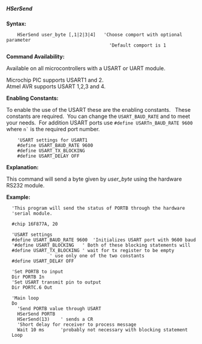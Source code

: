 <div class="section">

<div class="titlepage">

<div>

<div>

##### <span id="_hsersend"></span>HSerSend

</div>

</div>

</div>

<span class="strong">**Syntax:**</span>

``` screen
    HSerSend user_byte [,1|2|3|4]   'Choose comport with optional parameter
                                      'Default comport is 1
```

<span class="strong">**Command Availability:**</span>

Available on all microcontrollers with a USART or UART module.

Microchip PIC supports USART1 and 2.  
Atmel AVR supports USART 1,2,3 and 4.

<span class="strong">**Enabling Constants:**</span>

To enable the use of the USART these are the enabling constants.   These
constants are required.  You can change the `USART_BAUD_RATE` and to
meet your needs.  For addition USART ports use
`#define USARTn_BAUD_RATE 9600` where `` n` `` is the required port
number.

``` screen
    'USART settings for USART1
    #define USART_BAUD_RATE 9600
    #define USART_TX_BLOCKING
    #define USART_DELAY OFF
```

<span class="strong">**Explanation:**</span>

This command will send a byte given by <span
class="emphasis">*user\_byte*</span> using the hardware RS232 module.

<span class="strong">**Example:**</span>

``` screen
  'This program will send the status of PORTB through the hardware
  'serial module.

  #chip 16F877A, 20

  'USART settings
  #define USART_BAUD_RATE 9600  'Initializes USART port with 9600 baud
  '#define USART_BLOCKING   ' Both of these blocking statements will
  #define USART_TX_BLOCKING ' wait for tx register to be empty
                ' use only one of the two constants
  #define USART_DELAY OFF

  'Set PORTB to input
  Dir PORTB In
  'Set USART transmit pin to output
  Dir PORTC.6 Out

  'Main loop
  Do
    'Send PORTB value through USART
    HSerSend PORTB
    HSerSend(13)    ' sends a CR
    'Short delay for receiver to process message
    Wait 10 ms      'probably not necessary with blocking statement
  Loop
```

</div>
